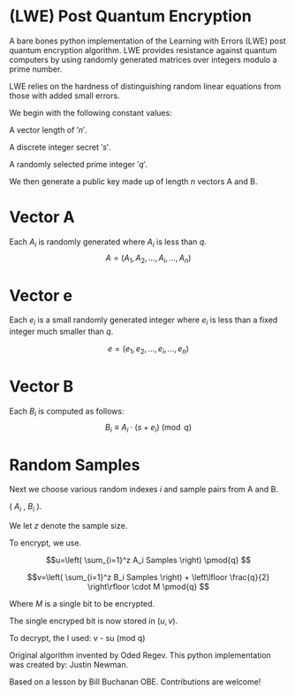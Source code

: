 # (LWE) Post Quantum Encryption
A bare bones python implementation of the Learning with Errors (LWE) post quantum encryption algorithm. 
LWE provides resistance against quantum computers by using randomly generated matrices over integers modulo a prime number.

LWE relies on the hardness of distinguishing random linear equations from those with added small errors. 


We begin with the following constant values:

A vector length of $'n'$.

A discrete integer secret $'s'$.

A randomly selected prime integer  $'q'$.

We then generate a public key made up of length $n$ vectors A and B.


# Vector A
Each $A_i$ is randomly generated where $A_i$ is less than $q$.
$$A = (A_1, A_2, \ldots, A_i, \ldots, A_n)$$

# Vector e
Each $e_i$ is a small randomly generated integer where $e_i$ is less than a fixed integer much smaller than $q$.

$$e = (e_1, e_2,  \ldots, e_i, \ldots, e_n)$$

# Vector B
Each $B_i$ is computed as follows:
$$B_i \equiv A_i \cdot (s + e_i) \pmod{q}$$

# Random Samples



Next we choose various random indexes $i$ and sample pairs from A and B.

( $A_i$ , $B_i$ ).

We let $z$ denote the sample size.

To encrypt, we use. 

$$u=\left( \sum_{i=1}^z A_i Samples \right)  \pmod{q} $$

$$v=\left( \sum_{i=1}^z B_i Samples \right) + \left\lfloor \frac{q}{2} \right\rfloor \cdot M \pmod{q} $$


Where $M$ is a single bit to be encrypted.

The single encryped bit is now stored in $(u,v)$.

To decrypt, the I used: v - su (mod q)

Original algorithm invented by Oded Regev.
This python implementation was created by:
Justin Newman.

Based on a lesson by Bill Buchanan OBE.
Contributions are welcome!


